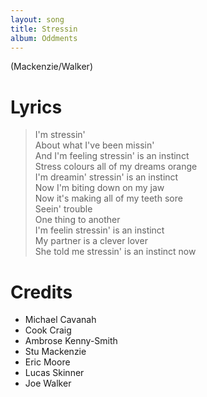 ```yaml
---
layout: song
title: Stressin
album: Oddments
---
```


(Mackenzie/Walker)

# Lyrics

> I'm stressin'  
> About what I've been missin'  
> And I'm feeling stressin' is an instinct  
> Stress colours all of my dreams orange  
> I'm dreamin' stressin' is an instinct  
> Now I'm biting down on my jaw  
> Now it's making all of my teeth sore  
> Seein' trouble  
> One thing to another  
> I'm feelin stressin' is an instinct  
> My partner is a clever lover  
> She told me stressin' is an instinct now  

# Credits

* Michael Cavanah
* Cook Craig
* Ambrose Kenny-Smith
* Stu Mackenzie
* Eric Moore
* Lucas Skinner
* Joe Walker
